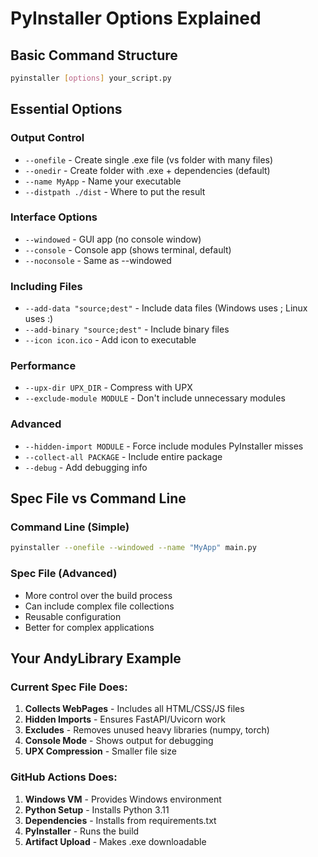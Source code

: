 # PyInstaller Options Explained

## Basic Command Structure
```bash
pyinstaller [options] your_script.py
```

## Essential Options

### Output Control
- `--onefile` - Create single .exe file (vs folder with many files)
- `--onedir` - Create folder with .exe + dependencies (default)
- `--name MyApp` - Name your executable
- `--distpath ./dist` - Where to put the result

### Interface Options
- `--windowed` - GUI app (no console window)
- `--console` - Console app (shows terminal, default)
- `--noconsole` - Same as --windowed

### Including Files
- `--add-data "source;dest"` - Include data files (Windows uses ; Linux uses :)
- `--add-binary "source;dest"` - Include binary files
- `--icon icon.ico` - Add icon to executable

### Performance
- `--upx-dir UPX_DIR` - Compress with UPX
- `--exclude-module MODULE` - Don't include unnecessary modules

### Advanced
- `--hidden-import MODULE` - Force include modules PyInstaller misses
- `--collect-all PACKAGE` - Include entire package
- `--debug` - Add debugging info

## Spec File vs Command Line

### Command Line (Simple)
```bash
pyinstaller --onefile --windowed --name "MyApp" main.py
```

### Spec File (Advanced)
- More control over the build process
- Can include complex file collections
- Reusable configuration
- Better for complex applications

## Your AndyLibrary Example

### Current Spec File Does:
1. **Collects WebPages** - Includes all HTML/CSS/JS files
2. **Hidden Imports** - Ensures FastAPI/Uvicorn work
3. **Excludes** - Removes unused heavy libraries (numpy, torch)
4. **Console Mode** - Shows output for debugging
5. **UPX Compression** - Smaller file size

### GitHub Actions Does:
1. **Windows VM** - Provides Windows environment
2. **Python Setup** - Installs Python 3.11
3. **Dependencies** - Installs from requirements.txt
4. **PyInstaller** - Runs the build
5. **Artifact Upload** - Makes .exe downloadable